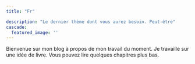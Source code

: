 ```yaml
---
title: "Fr"

description: "Le dernier thème dont vous aurez besoin. Peut-être"
cascade:
  featured_image: ''
---
```

Bienvenue sur mon blog à propos de mon travail du moment. Je travaille sur une idée de livre. Vous pouvez lire quelques chapitres plus bas.
